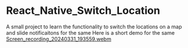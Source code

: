 # React_Native_Switch_Location
A small project to learn the functionality to switch the locations on a map and slide notificaitons for the same
Here is a short demo for the same 
[Screen_recording_20240331_193559.webm](https://github.com/withPrasheel/React_Native_Switch_Location/assets/38638028/16c0ac8e-9a71-49aa-afeb-d6bc905b2700)
